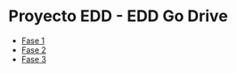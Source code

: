# Proyecto EDD - EDD Go Drive

- [Fase 1](https://github.com/damianpeaf/EDD_1S2023_PY_202110568/tree/main/EDD_Proyecto1_Fase1)
- [Fase 2](https://github.com/damianpeaf/EDD_1S2023_PY_202110568/tree/main/EDD_Proyecto1_Fase2)
- [Fase 3](https://github.com/damianpeaf/EDD_1S2023_PY_202110568/tree/main/EDD_Proyecto1_Fase3)
